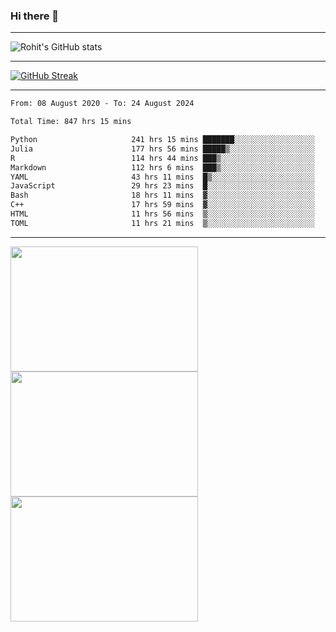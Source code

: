 ### Hi there 👋

<hr/>

![Rohit's GitHub stats](https://github-readme-stats.vercel.app/api?username=RohitRathore1&show_icons=true&theme=transparent)

<hr/>

[![GitHub Streak](http://github-readme-streak-stats.herokuapp.com?user=RohitRathore1&theme=dark&mode=weekly)](https://git.io/streak-stats)

<hr/>

<!--START_SECTION:waka-->

```txt
From: 08 August 2020 - To: 24 August 2024

Total Time: 847 hrs 15 mins

Python                     241 hrs 15 mins ███████░░░░░░░░░░░░░░░░░░   28.47 %
Julia                      177 hrs 56 mins █████▒░░░░░░░░░░░░░░░░░░░   21.00 %
R                          114 hrs 44 mins ███▒░░░░░░░░░░░░░░░░░░░░░   13.54 %
Markdown                   112 hrs 6 mins  ███▒░░░░░░░░░░░░░░░░░░░░░   13.23 %
YAML                       43 hrs 11 mins  █▒░░░░░░░░░░░░░░░░░░░░░░░   05.10 %
JavaScript                 29 hrs 23 mins  █░░░░░░░░░░░░░░░░░░░░░░░░   03.47 %
Bash                       18 hrs 11 mins  ▓░░░░░░░░░░░░░░░░░░░░░░░░   02.15 %
C++                        17 hrs 59 mins  ▓░░░░░░░░░░░░░░░░░░░░░░░░   02.12 %
HTML                       11 hrs 56 mins  ▒░░░░░░░░░░░░░░░░░░░░░░░░   01.41 %
TOML                       11 hrs 21 mins  ▒░░░░░░░░░░░░░░░░░░░░░░░░   01.34 %
```

<!--END_SECTION:waka-->

<hr/>

<p>
  <img src="https://wakatime.com/share/@TeAmp0is0N/0205e68a-e5ed-48bf-b870-3c94c1fa77d3.svg" width="300" height="200">
  <img src="https://wakatime.com/share/@TeAmp0is0N/3935ee43-08a3-493e-8b95-60c1f9204b15.svg" width="300" height="200">
  <img src="https://wakatime.com/share/@TeAmp0is0N/8717aacc-7340-44e0-abb1-987dc9823fcd.svg" width="300" height="200">
</p>




